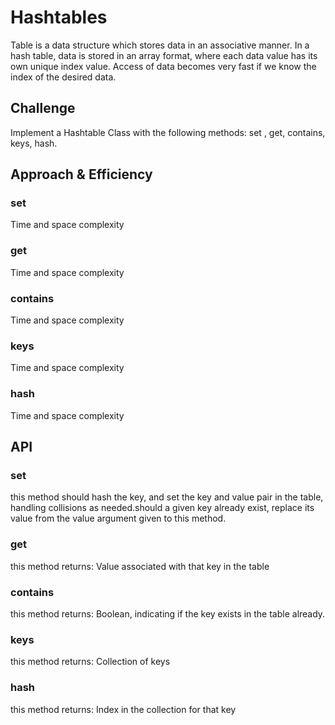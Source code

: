 # Hashtables
Table is a data structure which stores data in an associative manner. In a hash table, data is stored in an array format, where each data value has its own unique index value. Access of data becomes very fast if we know the index of the desired data.

## Challenge
Implement a Hashtable Class with the following methods:
set , get, contains, keys, hash.

## Approach & Efficiency
### set 
Time and space complexity
### get
Time and space complexity
### contains
Time and space complexity
### keys
Time and space complexity
### hash
Time and space complexity
## API
### set 
this method should hash the key, and set the key and value pair in the table, handling collisions as needed.should a given key already exist, replace its value from the value argument given to this method.
### get
this method returns: Value associated with that key in the table
### contains
this method returns: Boolean, indicating if the key exists in the table already.
### keys
this method returns: Collection of keys
### hash
this method returns: Index in the collection for that key
